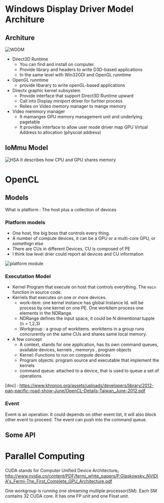 # Windows Display Driver Model Architure
## Architure
![WDDM](https://msdn.microsoft.com/dynimg/IC504961.png)

* Direct3D Runtime
   * You can find and install on computer. 
   * Provide library and headers to write D3D-based applications
   * In the same level with Win32GDI and OpenGL runntime
* OpenGL runntime
  * provide libarary to write openGL-based  applications
* Directx graphic kernel subsystem 
  *  Provide interface that support Direct3D Runtime upward
  * Call into Display miniport driver for furhter process
  *  Relies on Video memory manager to mange memory
* Video memmory manager 
  * It mamanges GPU memory management unit and underlying pagetable 
  * It provides interface to allow user mode driver map GPU Virtual Address to allocation (physcial address) 
## IoMmu Model
  ![HSA](https://msdn.microsoft.com/Dn894176.iommu_model.1(en-us,VS.85).png)
It describes how CPU and GPU shares memory



# OpenCL 
## Models
What is platform : The host plus a collection of devices
### Platform models
* One host, the big boss that controls every thing. 
* A number of compute devices, it can be a GPU or a multi-core GPU, or somethign else
* There are CUs in different Devices, CU is composed of PE
* I think low level drier could report all devices and CU information

![platform module](http://www.rastergrid.com/blog/wp-content/uploads/2010/11/opencl_platform_model.png)

### Executation Model
* Kernel Program that execute on host that controls everything. The ```main``` function  in source code. 
* Kernels that executes on one or more devices.
   * work-item: one kernel instance has global Instance Id. will be process by one kernel on one PE. One workitem process one elements in the NDRange. 
   * NDRange defines the input space, it could be N dimentional tupple (n = 1,2,3)
   * Workgroup : a group of workitems. workitems in a group runs concrurently  on the same CUs and shares same local memory. 
* A few concept
   * A context, stands for one application, has its own command queues, available devices, kernels , memorys , program objects
   * Kernel: Functions to run on compute devices
   * Program objects: program source and executable that implement the kernels
   * command queue: attached to a device, that is used to queue a set of operations. 



[doc] : https://www.khronos.org/assets/uploads/developers/library/2012-pan-pacific-road-show-June/OpenCL-Details-Taiwan_June-2012.pdf
### Event
Event is an operation. It could depends on other event list, it will also block other event to proceed. The event can push into the command queue. 

## Some API
#  Parallel Computing
CUDA stands for Computer Unified Device Architecture。
http://www.nvidia.cn/content/PDF/fermi_white_papers/P.Glaskowsky_NVIDIA's_Fermi-The_First_Complete_GPU_Architecture.pdf


One workgroup is running one streaming multiple processor(SM). Each SM contains 32 CUDA core. It has one FP unit and one Float unit.
